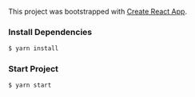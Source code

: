 This project was bootstrapped with [Create React App](https://github.com/facebookincubator/create-react-app).

### Install Dependencies
```sh
$ yarn install
```

### Start Project
```sh
$ yarn start
```

